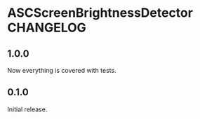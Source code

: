 # ASCScreenBrightnessDetector CHANGELOG

## 1.0.0

Now everything is covered with tests.

## 0.1.0

Initial release.
